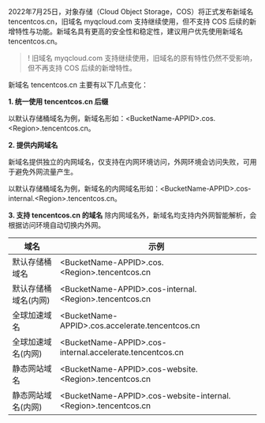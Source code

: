 2022年7月25日，对象存储（Cloud Object Storage，COS）将正式发布新域名 tencentcos.cn，旧域名 myqcloud.com 支持继续使用，但不支持 COS 后续的新增特性与功能。新域名具有更高的安全性和稳定性，建议用户优先使用新域名 tencentcos.cn。


>! 旧域名 myqcloud.com 支持继续使用，旧域名的原有特性仍然不受影响，但不再支持 COS 后续的新增特性。
>

新域名 tencentcos.cn 主要有以下几点变化：

**1. 统一使用 tencentcos.cn 后缀**

以默认存储桶域名为例，新域名形如：&lt;BucketName-APPID&gt;.cos.&lt;Region&gt;.tencentcos.cn。

**2. 提供内网域名**

新域名提供独立的内网域名，仅支持在内网环境访问，外网环境会访问失败，可用于避免外网流量产生。

以默认存储桶域名为例，新域名的内网域名形如：&lt;BucketName-APPID&gt;.cos-internal.&lt;Region&gt;.tencentcos.cn。

**3. 支持 tencentcos.cn 的域名**
除内网域名外，新域名均支持内外网智能解析，会根据访问环境自动切换内外网。

| 域名   |  示例              |
| -------------- | ---------------- |
| 默认存储桶域名 | &lt;BucketName-APPID&gt;.cos.&lt;Region&gt;.tencentcos.cn
| 默认存储桶域名(内网) | &lt;BucketName-APPID&gt;.cos-internal.&lt;Region&gt;.tencentcos.cn  |
| 全球加速域名 | &lt;BucketName-APPID&gt;.cos.accelerate.tencentcos.cn  |
| 全球加速域名(内网) | &lt;BucketName-APPID&gt;.cos-internal.accelerate.tencentcos.cn  |
| 静态网站域名 | &lt;BucketName-APPID&gt;.cos-website.&lt;Region&gt;.tencentcos.cn  |
| 静态网站域名(内网) | &lt;BucketName-APPID&gt;.cos-website-internal.&lt;Region&gt;.tencentcos.cn  |   
